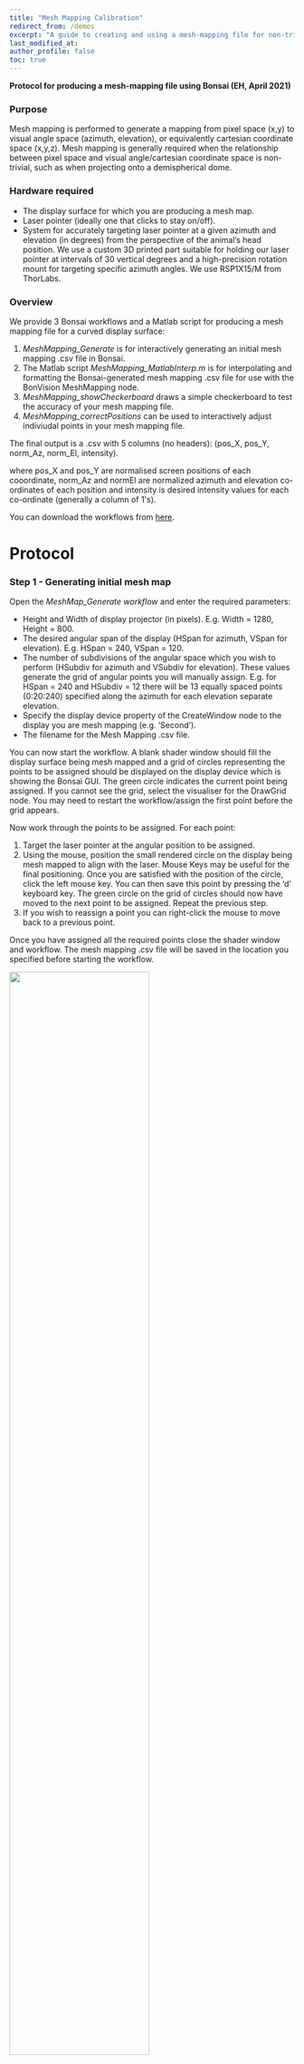 ```yaml
---
title: "Mesh Mapping Calibration"
redirect_from: /demos
excerpt: "A guide to creating and using a mesh-mapping file for non-trivial visual displays."
last_modified_at: 
author_profile: false
toc: true
---
```


__Protocol for producing a mesh-mapping file using Bonsai (EH, April 2021)__

### Purpose
Mesh mapping is performed to generate a mapping from pixel space (x,y) to visual angle space (azimuth, elevation), or 
equivalently cartesian coordinate space (x,y,z). Mesh mapping is generally required when the relationship between pixel space and 
visual angle/cartesian coordinate space is non-trivial, such as when projecting onto a demispherical dome.

### Hardware required
- The display surface for which you are producing a mesh map.
- Laser pointer (ideally one that clicks to stay on/off).
- System for accurately targeting laser pointer at a given azimuth and elevation (in degrees) from the perspective of the animal’s head position. We use a custom 3D printed part suitable for holding our laser pointer at intervals of 30 vertical degrees and a high-precision rotation mount for targeting specific azimuth angles. We use RSP1X15/M from ThorLabs.

### Overview
We provide 3 Bonsai workflows and a Matlab script for producing a mesh mapping file for a curved display surface:
1. _MeshMapping_Generate_ is for interactively generating an initial mesh mapping .csv file in Bonsai.
2. The Matlab script _MeshMapping_MatlabInterp.m_ is for interpolating and formatting the Bonsai-generated mesh mapping .csv file for use with the BonVision MeshMapping node.
3. _MeshMapping_showCheckerboard_ draws a simple checkerboard to test the accuracy of your mesh mapping file. 
4. _MeshMapping_correctPositions_ can be used to interactively adjust indiviudal points in your mesh mapping file.

The final output is a .csv with 5 columns (no headers): (pos_X, pos_Y, norm_Az, norm_El, intensity). 

where pos_X and pos_Y are normalised screen positions of each cooordinate, norm_Az and normEl are normalized azimuth and elevation co-ordinates of each position and intensity is desired intensity values for each co-ordinate (generally a column of 1's).  

You can download the workflows from [here](https://github.com/bonvision/examples/tree/master/ScreenCalibration/MeshMapping).


# Protocol

### Step 1 - Generating initial mesh map

Open the _MeshMap_Generate workflow_ and enter the required parameters:
- Height and Width of display projector (in pixels). E.g. Width = 1280, Height = 800.
- The desired angular span of the display (HSpan for azimuth, VSpan for elevation). E.g. HSpan = 240, VSpan = 120.
- The number of subdivisions of the angular space which you wish to perform (HSubdiv for azimuth and VSubdiv for elevation). These values generate the grid of angular points you will manually assign. E.g. for HSpan = 240 and HSubdiv = 12 there will be 13 equally spaced points (0:20:240) specified along the azimuth for each elevation separate elevation.
- Specify the display device property of the CreateWindow node to the display you are mesh mapping (e.g. ‘Second’).
- The filename for the Mesh Mapping .csv file.

You can now start the workflow. A blank shader window should fill the display surface being mesh mapped and a grid of circles representing the points to be assigned should be displayed on the display device which is showing the Bonsai GUI. The green circle indicates the current point being assigned. If you cannot see the grid, select the visualiser for the DrawGrid node. You may need to restart the workflow/assign the first point before the grid appears.

Now work through the points to be assigned. For each point:
1. Target the laser pointer at the angular position to be assigned.
2. Using the mouse, position the small rendered circle on the display being mesh mapped to align with the laser. Mouse Keys may be useful for the final positioning. Once you are satisfied with the position of the circle, click the left mouse key. You can then save this point by pressing the ‘d’ keyboard key.
The green circle on the grid of circles should now have moved to the next point to be assigned. Repeat the previous step. 
3. If you wish to reassign a point you can right-click the mouse to move back to a previous point.

Once you have assigned all the required points close the shader window and workflow. 
The mesh mapping .csv file will be saved in the location you specified before starting the workflow.

<img src="/assets/Images/Demos/MeshMapping/initial_point_mapping.JPG"  width="70%" height="70%" />

_positioning the cursor where the laser is pointing_

### Step 2 - Interpolating and formatting the mesh mapping file

Open the matlab script _MeshMapping_MatlabInterp_ or _MeshMapping_3DMatlabInterp_.
Assign the variables:
- input .csv filename
- output .csv filename
- Angular Span (in degrees, as assigned in the MeshMapping_Generate workflow).
- Display Dim (in pixels, as assigned in the MeshMapping_Generate workflow).
- interpolation resolution for both azimuth and elevation. We suggest values that are factors of the angular span values.

If producing a sphere-mapping meshmap for 2D stimuli you can now run the script (you may need to adjust the .csv writing function depending on your matlab version).
You should now have an interpolated and correctly formatted mesh mapping .csv file to use in Bonsai.

If producing a cube-mapping meshmap for 3D stimuli the script will produce a .bin file which you must process using the python _interpolator.py_ script (note: to be consolidated).
The output of the python script is a .bin file ready to use in your 3D bonsai workflow.

### Step 3 - Testing the mesh map

Open the Bonsai workflow _MeshMapping_drawCheckerboard_.

Point the filename property of the MeshMapping node to the output file from the Matlab script. 

Set the Bottom/Top and Left/Right properties of the _OrthographicView_ node as the limits of the azimuth and elevation co-ordinates being presented (related to HSpan and VSpan from Step 1). E.g. Bottom = -30, Top = 90, Left = -120, Right = 120.

Set the ExtentX and ExtentY of the DrawCheckerboard node as the HSpan and VSpan values from Step 1. Specify the desired number of rows and columns (VSubdiv and HSubdiv, for example).

Run the workflow and ensure the checkerboard is displayed correctly. Each square should cover an equal amount of angular space as viewed from the perspective of the animals head position. Corners of each square should lie along meridians and parallels of each other.

Note if the checkerboard renders with jagged edges then adjusting the interpolation values in Step 2 may provide a solution.


<img src="/assets/Images/Demos/MeshMapping/checkerboard_error.jpg"  width="70%" height="70%" />

_testing the meshmap with a checkerboard - note the warping in the bottom right_

### Step 4 - Refine mesh map (optional)

If step 3 demonstrated imperfections in the mesh map then you can choose to adjust individual points. 

Open the Bonsai workflow _MeshMapping_correctPositions_.

Set the resolution values (Height and Width) of the shader window as per your initial settings used for mesh mapping generation. Ensure the shader window is pointing to the correct display device (e.g. ‘Second’). Specify the desired output filename of the corrected mesh mapping .csv file.

For each point you wish to adjust perform the following:
- Using the mouse move the cursor to the point you wish to adjust. Press the keyboard ‘g’ key to ‘get’ the point. Text will appear to notify you of the point you are adjusting (in angular coordinates). Move the mouse cursor to the new desired location (i.e. to an updated position specified by your laser pointer). Press ‘s’ to set the point. You can press 's' multiple times until you are satisified with the new placement.
- Once you have finished making adjustments, press the ‘k’ key to save the new mesh map file.
- The new file will have the same format as the output of the MeshMapping_Generate workflow. You should now perform steps 2 and 3 again to interpolate and test your mesh map. Repeat this process iteratively as required.


<img src="/assets/Images/Demos/MeshMapping/meshmap_correction.JPG"  width="70%" height="70%" />

_correction worflow_
